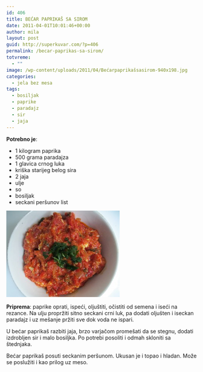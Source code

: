 ```yaml
---
id: 406
title: BEĆAR PAPRIKAŠ SA SIROM
date: 2011-04-01T10:01:46+00:00
author: mila
layout: post
guid: http://superkuvar.com/?p=406
permalink: /becar-paprikas-sa-sirom/
totvreme:
  - ""
image: /wp-content/uploads/2011/04/Bećarpaprikašsasirom-940x198.jpg
categories:
  - jela bez mesa
tags:
  - bosiljak
  - paprike
  - paradajz
  - sir
  - jaja
---
```

**Potrebno je**:

  * 1 kilogram paprika
  * 500 grama paradajza
  * 1 glavica crnog luka
  * kriška starijeg belog sira
  * 2 jaja
  * ulje
  * so
  * bosiljak
  * seckani peršunov list

<img class="alignnone size-medium wp-image-3491" title="Bećarpaprikašsasirom" src="/wp-content/uploads/2011/04/Bećarpaprikašsasirom-e1339756838176-300x229.jpg" alt="" width="300" height="229" /> 

**Priprema**: paprike oprati, ispeći, oljuštiti, očistiti od semena i iseći na rezance. Na ulju propržiti sitno seckani crni luk, pa dodati oljušten i iseckan paradajz i uz mešanje pržiti sve dok voda ne ispari.

U bećar paprikaš razbiti jaja, brzo varjačom promešati da se stegnu, dodati izdrobljen sir i malo bosiljka. Po potrebi posoliti i odmah skloniti sa štednjaka.

Bećar paprikaš posuti seckanim peršunom. Ukusan je i topao i hladan. Može se poslužiti i kao prilog uz meso.